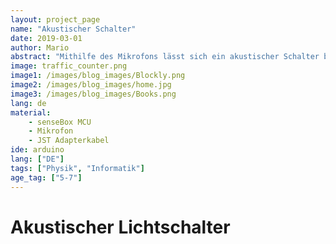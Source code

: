 ```yaml
---
layout: project_page
name: "Akustischer Schalter"
date: 2019-03-01
author: Mario
abstract: "Mithilfe des Mikrofons lässt sich ein akustischer Schalter bauen"
image: traffic_counter.png
image1: /images/blog_images/Blockly.png
image2: /images/blog_images/home.jpg
image3: /images/blog_images/Books.png
lang: de
material:
    - senseBox MCU
    - Mikrofon
    - JST Adapterkabel
ide: arduino    
lang: ["DE"]
tags: ["Physik", "Informatik"]
age_tag: ["5-7"]
---
```

Akustischer Lichtschalter
============
